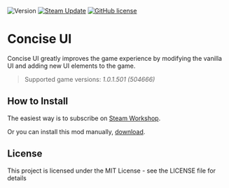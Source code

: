 ![Version](https://img.shields.io/badge/version-1.4.6-blue)
[![Steam Update](https://img.shields.io/badge/steam-up%20to%20date-green)](https://steamcommunity.com/sharedfiles/filedetails/?id=1671978687)
[![GitHub license](https://img.shields.io/github/license/JLMin/ConciseUI)](https://github.com/JLMin/ConciseUI/blob/master/LICENSE)

# Concise UI

Concise UI greatly improves the game experience by modifying the vanilla UI and adding new UI elements to the game.

> Supported game versions: _1.0.1.501 (504666)_

## How to Install

The easiest way is to subscribe on [Steam Workshop](https://steamcommunity.com/sharedfiles/filedetails/?id=1671978687).

Or you can install this mod manually, [download](https://github.com/JLMin/ConciseUI/archive/master.zip).

## License

This project is licensed under the MIT License - see the LICENSE file for details
